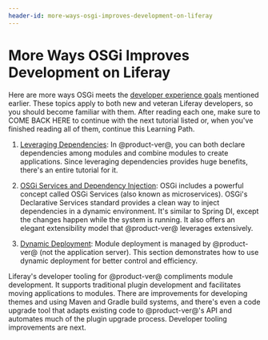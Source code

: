 ```yaml
---
header-id: more-ways-osgi-improves-development-on-liferay
---
```


# More Ways OSGi Improves Development on Liferay

Here are more ways OSGi meets the
[developer experience goals](/docs/7-1/tutorials/-/knowledge_base/t/osgi-and-modularity-for-liferay-6-developers)
mentioned earlier. These topics apply to both new and veteran Liferay
developers, so you should become familiar with them. After reading each one,
make sure to COME BACK HERE to continue with the next tutorial listed or, when
you've finished reading all of them, continue this Learning Path.
 
1.  [Leveraging Dependencies](/docs/7-1/tutorials/-/knowledge_base/t/leveraging-dependencies):
    In @product-ver@, you can both declare dependencies among modules and
    combine modules to create applications. Since leveraging dependencies
    provides huge benefits, there's an entire tutorial for it.

2.  [OSGi Services and Dependency Injection](/docs/7-1/tutorials/-/knowledge_base/t/osgi-services-and-dependency-injection-with-declarative-services):
    OSGi includes a powerful concept called OSGi Services (also known as
    microservices). OSGi's Declarative Services standard provides a clean way to
    inject dependencies in a dynamic environment. It's similar to Spring DI,
    except the changes happen while the system is running. It also offers an
    elegant extensibility model that @product-ver@ leverages extensively.

3.  [Dynamic Deployment](/docs/7-1/tutorials/-/knowledge_base/t/dynamic-deployment):
    Module deployment is managed by @product-ver@ (not the application server).
    This section demonstrates how to use dynamic deployment for better control
    and efficiency.

Liferay's developer tooling for @product-ver@ compliments module development. It
supports traditional plugin development and facilitates moving applications to
modules. There are improvements for developing themes and using Maven and Gradle
build systems, and there's even a code upgrade tool that adapts existing code to
@product-ver@'s API and automates much of the plugin upgrade process. Developer
tooling improvements are next. 
